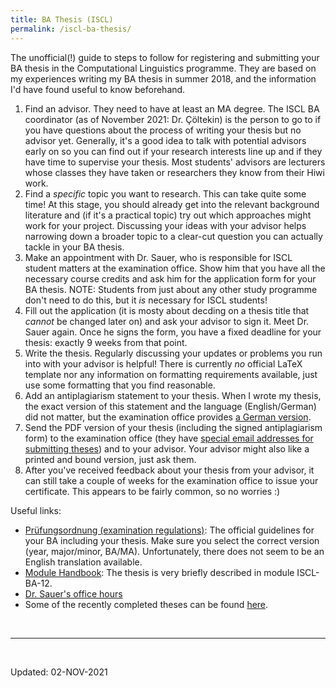 ```yaml
---
title: BA Thesis (ISCL)
permalink: /iscl-ba-thesis/
---
```


The unofficial(!) guide to steps to follow for registering and submitting your BA thesis in the Computational Linguistics programme.
They are based on my experiences writing my BA thesis in summer 2018, and the information I'd have found useful to know beforehand.

1. Find an advisor. They need to have at least an MA degree.
The ISCL BA coordinator (as of November 2021: Dr. Çöltekin) is the person to go to if you have questions about the process of writing your thesis but no advisor yet.
Generally, it's a good idea to talk with potential advisors early on so you can find out if your research interests line up and if they have time to supervise your thesis.
Most students' advisors are lecturers whose classes they have taken or researchers they know from their Hiwi work.
2. Find a *specific* topic you want to research.
This can take quite some time!
At this stage, you should already get into the relevant background literature and (if it's a practical topic) try out which approaches might work for your project.
Discussing your ideas with your advisor helps narrowing down a broader topic to a clear-cut question you can actually tackle in your BA thesis.
3. Make an appointment with Dr. Sauer, who is responsible for ISCL student matters at the examination office.
Show him that you have all the necessary course credits and ask him for the application form for your BA thesis.
NOTE: Students from just about any other study programme don't need to do this, but it *is* necessary for ISCL students!
4. Fill out the application (it is mosty about decding on a thesis title that *cannot* be changed later on) and ask your advisor to sign it.
Meet Dr. Sauer again.
Once he signs the form, you have a fixed deadline for your thesis: exactly 9 weeks from that point.
5. Write the thesis.
Regularly discussing your updates or problems you run into with your advisor is helpful!
There is currently *no* official LaTeX template nor any information on formatting requirements available, just use some formatting that you find reasonable.
6. Add an antiplagiarism statement to your thesis.
When I wrote my thesis, the exact version of this statement and the language (English/German) did not matter, but the examination office provides [a German version][pruefungsamt-forms].
7. Send the PDF version of your thesis (including the signed antiplagiarism form) to the examination office (they have [special email addresses for submitting theses][pruefungsamt-forms]) and to your advisor.
Your advisor might also like a printed and bound version, just ask them.
8. After you've received feedback about your thesis from your advisor, it can still take a couple of weeks for the examination office to issue your certificate.
This appears to be fairly common, so no worries :)

Useful links:
- [Prüfungsordnung (examination regulations)][pruefungsordnungen]: The official guidelines for your BA including your thesis.
Make sure you select the correct version (year, major/minor, BA/MA).
Unfortunately, there does not seem to be an English translation available.
- [Module Handbook][iscl-ba-modules]: The thesis is very briefly described in module ISCL-BA-12.
- [Dr. Sauer's office hours][pruefungsamt-office-hours]
- Some of the recently completed theses can be found [here](/thesis/).
<br>

---
<br>

Updated: 02-NOV-2021

[pruefungsamt-office-hours]: https://uni-tuebingen.de/en/facilities/administration/iv-student-affairs/zentrales-pruefungsamt/geisteswissenschaftliche-faecher/office-hours/
[iscl-ba-modules]: https://uni-tuebingen.de/index.php?eID=tx_securedownloads&p=134560&u=0&g=0&t=1552416050&hash=6435fa8c71bf8895a3aa65f237fd51453c869190&file=/fileadmin/Uni_Tuebingen/Fakultaeten/Philosophie/Neuphilologie/Seminar_fuer_Sprachwissenschaften/Dokumente/BACL_HF-Modulhandbuch_eng_neu.pdf
[pruefungsamt-forms]: https://uni-tuebingen.de/en/facilities/administration/iv-student-affairs/zentrales-pruefungsamt/geisteswissenschaftliche-faecher/bachelor-und-masterarbeiten/
[pruefungsordnungen]: https://uni-tuebingen.de/einrichtungen/verwaltung/iv-studierende/zentrales-pruefungsamt/geisteswissenschaftliche-faecher/pruefungsordnungen-und-modulhandbuecher/aktuell/#c527110
